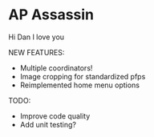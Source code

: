 # AP Assassin

Hi Dan I love you

NEW FEATURES:

- Multiple coordinators!
- Image cropping for standardized pfps
- Reimplemented home menu options

TODO:

- Improve code quality
- Add unit testing?
